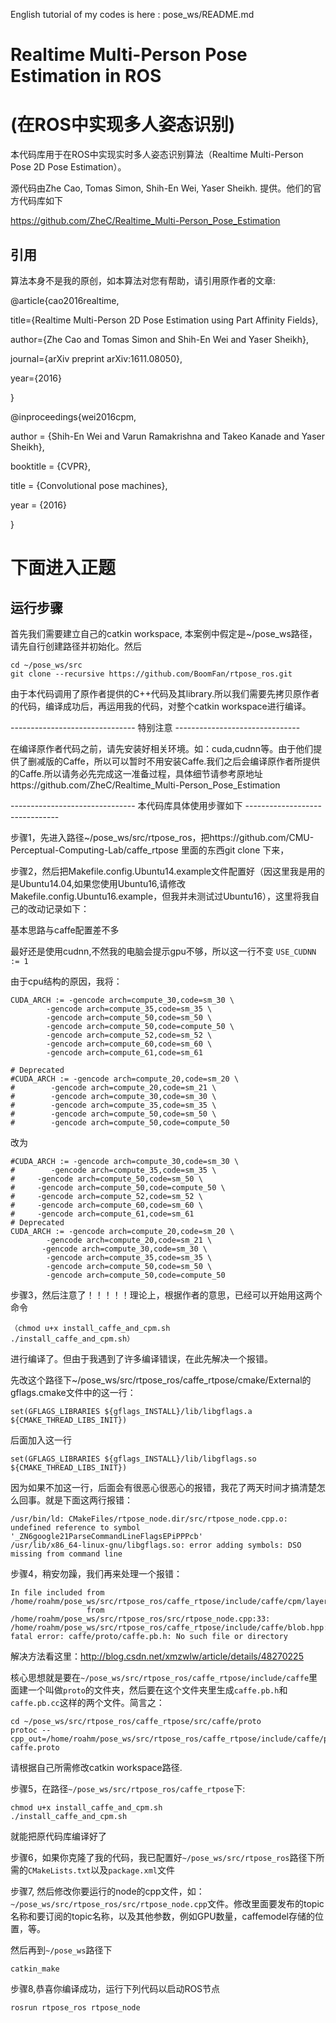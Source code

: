 English tutorial of my codes is here : pose_ws/README.md 

# Realtime Multi-Person Pose Estimation in ROS 
# (在ROS中实现多人姿态识别)
本代码库用于在ROS中实现实时多人姿态识别算法（Realtime Multi-Person Pose 2D Pose Estimation）。

源代码由Zhe Cao, Tomas Simon, Shih-En Wei, Yaser Sheikh. 提供。他们的官方代码库如下

https://github.com/ZheC/Realtime_Multi-Person_Pose_Estimation

## 引用
算法本身不是我的原创，如本算法对您有帮助，请引用原作者的文章:

@article{cao2016realtime,

  title={Realtime Multi-Person 2D Pose Estimation using Part Affinity Fields},
  
  author={Zhe Cao and Tomas Simon and Shih-En Wei and Yaser Sheikh},
  
  journal={arXiv preprint arXiv:1611.08050},
  
  year={2016}
  
  }

@inproceedings{wei2016cpm,

  author = {Shih-En Wei and Varun Ramakrishna and Takeo Kanade and Yaser Sheikh},
  
  booktitle = {CVPR},
  
  title = {Convolutional pose machines},
  
  year = {2016}
  
  }


# 下面进入正题
## 运行步骤
首先我们需要建立自己的catkin workspace, 本案例中假定是~/pose_ws路径，请先自行创建路径并初始化。然后
```
cd ~/pose_ws/src
git clone --recursive https://github.com/BoomFan/rtpose_ros.git
```
由于本代码调用了原作者提供的C++代码及其library.所以我们需要先拷贝原作者的代码，编译成功后，再运用我的代码，对整个catkin workspace进行编译。

------------------------------- 特别注意 -------------------------------

在编译原作者代码之前，请先安装好相关环境。如：cuda,cudnn等。由于他们提供了删减版的Caffe，所以可以暂时不用安装Caffe.我们之后会编译原作者所提供的Caffe.所以请务必先完成这一准备过程，具体细节请参考原地址https://github.com/ZheC/Realtime_Multi-Person_Pose_Estimation

------------------------------- 本代码库具体使用步骤如下 -------------------------------

步骤1，先进入路径~/pose_ws/src/rtpose_ros，把https://github.com/CMU-Perceptual-Computing-Lab/caffe_rtpose 里面的东西git clone 下来，

步骤2，然后把Makefile.config.Ubuntu14.example文件配置好（因这里我是用的是Ubuntu14.04,如果您使用Ubuntu16,请修改Makefile.config.Ubuntu16.example，但我并未测试过Ubuntu16），这里将我自己的改动记录如下：

基本思路与caffe配置差不多

最好还是使用cudnn,不然我的电脑会提示gpu不够，所以这一行不变
`
USE_CUDNN := 1
`

由于cpu结构的原因，我将：

```
CUDA_ARCH := -gencode arch=compute_30,code=sm_30 \
        -gencode arch=compute_35,code=sm_35 \        
        -gencode arch=compute_50,code=sm_50 \        
        -gencode arch=compute_50,code=compute_50 \
        -gencode arch=compute_52,code=sm_52 \        
        -gencode arch=compute_60,code=sm_60 \       
        -gencode arch=compute_61,code=sm_61

# Deprecated
#CUDA_ARCH := -gencode arch=compute_20,code=sm_20 \
#        -gencode arch=compute_20,code=sm_21 \
#        -gencode arch=compute_30,code=sm_30 \
#        -gencode arch=compute_35,code=sm_35 \
#        -gencode arch=compute_50,code=sm_50 \
#        -gencode arch=compute_50,code=compute_50
```

改为

```
#CUDA_ARCH := -gencode arch=compute_30,code=sm_30 \
#        -gencode arch=compute_35,code=sm_35 \
#     -gencode arch=compute_50,code=sm_50 \
#     -gencode arch=compute_50,code=compute_50 \
#     -gencode arch=compute_52,code=sm_52 \
#     -gencode arch=compute_60,code=sm_60 \
#     -gencode arch=compute_61,code=sm_61
# Deprecated
CUDA_ARCH := -gencode arch=compute_20,code=sm_20 \
        -gencode arch=compute_20,code=sm_21 \
       -gencode arch=compute_30,code=sm_30 \
        -gencode arch=compute_35,code=sm_35 \
        -gencode arch=compute_50,code=sm_50 \
        -gencode arch=compute_50,code=compute_50
```

步骤3，然后注意了！！！！！理论上，根据作者的意思，已经可以开始用这两个命令
```
（chmod u+x install_caffe_and_cpm.sh
./install_caffe_and_cpm.sh）
```
进行编译了。但由于我遇到了许多编译错误，在此先解决一个报错。

先改这个路径下~/pose_ws/src/rtpose_ros/caffe_rtpose/cmake/External的gflags.cmake文件中的这一行：
```
set(GFLAGS_LIBRARIES ${gflags_INSTALL}/lib/libgflags.a ${CMAKE_THREAD_LIBS_INIT})
```
后面加入这一行
```
set(GFLAGS_LIBRARIES ${gflags_INSTALL}/lib/libgflags.so ${CMAKE_THREAD_LIBS_INIT})
```
因为如果不加这一行，后面会有很恶心很恶心的报错，我花了两天时间才搞清楚怎么回事。就是下面这两行报错：
```
/usr/bin/ld: CMakeFiles/rtpose_node.dir/src/rtpose_node.cpp.o: undefined reference to symbol '_ZN6google21ParseCommandLineFlagsEPiPPPcb'
/usr/lib/x86_64-linux-gnu/libgflags.so: error adding symbols: DSO missing from command line
```

步骤4，稍安勿躁，我们再来处理一个报错：
```
In file included from /home/roahm/pose_ws/src/rtpose_ros/caffe_rtpose/include/caffe/cpm/layers/imresize_layer.hpp:4:0,
                 from /home/roahm/pose_ws/src/rtpose_ros/src/rtpose_node.cpp:33:
/home/roahm/pose_ws/src/rtpose_ros/caffe_rtpose/include/caffe/blob.hpp:9:34: fatal error: caffe/proto/caffe.pb.h: No such file or directory
```
解决方法看这里：http://blog.csdn.net/xmzwlw/article/details/48270225

核心思想就是要在`~/pose_ws/src/rtpose_ros/caffe_rtpose/include/caffe`里面建一个叫做`proto`的文件夹，然后要在这个文件夹里生成`caffe.pb.h`和`caffe.pb.cc`这样的两个文件。简言之：
```
cd ~/pose_ws/src/rtpose_ros/caffe_rtpose/src/caffe/proto
protoc --cpp_out=/home/roahm/pose_ws/src/rtpose_ros/caffe_rtpose/include/caffe/proto caffe.proto
```
请根据自己所需修改catkin workspace路径.


步骤5，在路径`~/pose_ws/src/rtpose_ros/caffe_rtpose`下:
```
chmod u+x install_caffe_and_cpm.sh
./install_caffe_and_cpm.sh
```
就能把原代码库编译好了

步骤6，如果你克隆了我的代码，我已配置好`~/pose_ws/src/rtpose_ros`路径下所需的`CMakeLists.txt`以及`package.xml`文件

步骤7, 然后修改你要运行的node的cpp文件，如：`~/pose_ws/src/rtpose_ros/src/rtpose_node.cpp`文件。修改里面要发布的topic名称和要订阅的topic名称，以及其他参数，例如GPU数量，caffemodel存储的位置，等。

然后再到`~/pose_ws`路径下
```
catkin_make
```

步骤8,恭喜你编译成功，运行下列代码以启动ROS节点
```
rosrun rtpose_ros rtpose_node
```

